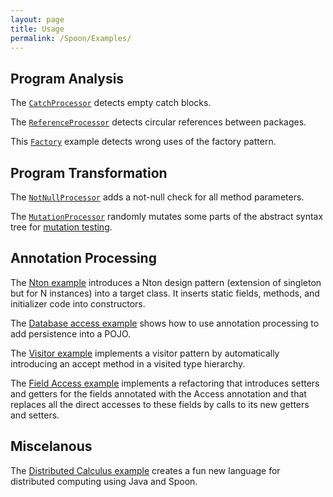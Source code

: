 ```yaml
---
layout: page
title: Usage
permalink: /Spoon/Examples/
---
```


## Program Analysis

The [`CatchProcessor`](https://gforge.inria.fr/scm/viewvc.php/trunk/spoon-examples/src/main/java/spoon/examples/analysis/processing/CatchProcessor.java?view=markup&root=spoon) detects empty catch blocks.

The [`ReferenceProcessor`](https://gforge.inria.fr/scm/viewvc.php/trunk/spoon-examples/src/main/java/spoon/examples/analysis/processing/ReferenceProcessor.java?view=markup&root=spoon) detects circular references between packages.

This [`Factory`](https://gforge.inria.fr/scm/viewvc.php/trunk/spoon-examples/src/main/java/spoon/examples/factory/processing/FactoryProcessor.java?view=markup&root=spoon) example detects wrong uses of the factory pattern.

## Program Transformation

The [`NotNullProcessor`](https://gforge.inria.fr/scm/viewvc.php/trunk/spoon-examples/src/main/java/spoon/examples/notnull/NotNullCheckAdderProcessor.java?view=markup&root=spoon) adds a not-null check for all method parameters.

The [`MutationProcessor`](https://gforge.inria.fr/scm/viewvc.php/trunk/spoon-examples/src/main/java/spoon/examples/mutation/MutationProcessor.java?view=markup&root=spoon) randomly mutates some parts of the abstract syntax tree for [mutation testing](http://en.wikipedia.org/wiki/Mutation_testing).

## Annotation Processing

The [Nton example](https://gforge.inria.fr/scm/viewvc.php/trunk/spoon-examples/src/main/java/spoon/examples/nton/?root=spoon) introduces a Nton design pattern (extension of singleton but for N instances) into a target class. It inserts static fields, methods, and initializer code into constructors.

The [Database access example](https://gforge.inria.fr/scm/viewvc.php/trunk/spoon-examples/src/main/java/spoon/examples/dbaccess/processing/DBAccessProcessor.java?view=markup&root=spoon) shows how to use annotation processing to add persistence into a POJO.

The [Visitor example](https://gforge.inria.fr/scm/viewvc.php/trunk/spoon-examples/src/main/java/spoon/examples/visitor/?root=spoon) implements a visitor pattern by automatically introducing an accept method in a visited type hierarchy.

The [Field Access example](https://gforge.inria.fr/scm/viewvc.php/trunk/spoon-examples/src/main/java/spoon/examples/fieldaccess/?root=spoon) implements a refactoring that introduces setters and getters for the fields annotated with the Access annotation and that replaces all the direct accesses to these fields by calls to its new getters and setters.

## Miscelanous

The [Distributed Calculus example](https://gforge.inria.fr/scm/viewvc.php/trunk/spoon-examples/src/main/java/spoon/examples/distcalc/?root=spoon) creates a fun new language for distributed computing using Java and Spoon.